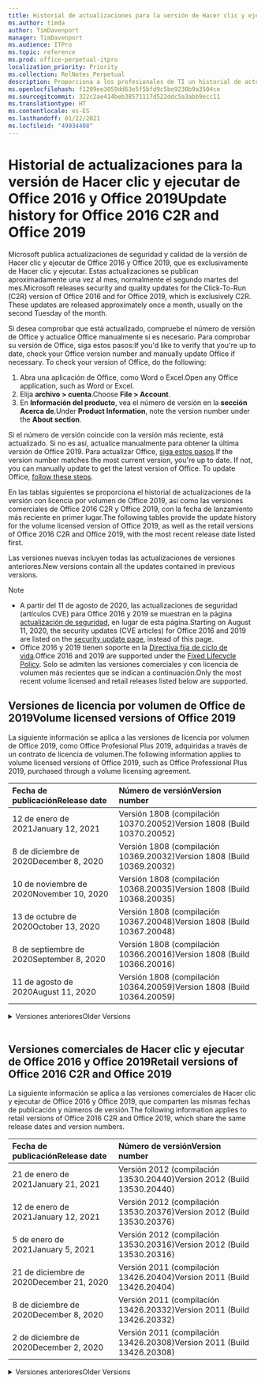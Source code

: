 ```yaml
---
title: Historial de actualizaciones para la versión de Hacer clic y ejecutar de Office 2016 y Office 2019
ms.author: timda
author: TimDavenport
manager: TimDavenport
ms.audience: ITPro
ms.topic: reference
ms.prod: office-perpetual-itpro
localization_priority: Priority
ms.collection: RelNotes_Perpetual
description: Proporciona a los profesionales de TI un historial de actualizaciones para las versiones permanentes de Office 2016 y Office 2019 que usan Hacer clic y ejecutar.
ms.openlocfilehash: f1209ee3059dd63e5f5bfd9c5be9230b9a3504ce
ms.sourcegitcommit: 322c2ae414beb38571117d522ddc5a3abb9ecc11
ms.translationtype: HT
ms.contentlocale: es-ES
ms.lasthandoff: 01/22/2021
ms.locfileid: "49934408"
---
```

# <a name="update-history-for-office-2016-c2r-and-office-2019"></a><span data-ttu-id="1f252-103">Historial de actualizaciones para la versión de Hacer clic y ejecutar de Office 2016 y Office 2019</span><span class="sxs-lookup"><span data-stu-id="1f252-103">Update history for Office 2016 C2R and Office 2019</span></span>

<span data-ttu-id="1f252-p101">Microsoft publica actualizaciones de seguridad y calidad de la versión de Hacer clic y ejecutar de Office 2016 y Office 2019, que es exclusivamente de Hacer clic y ejecutar. Estas actualizaciones se publican aproximadamente una vez al mes, normalmente el segundo martes del mes.</span><span class="sxs-lookup"><span data-stu-id="1f252-p101">Microsoft releases security and quality updates for the Click-To-Run (C2R) version of Office 2016 and for Office 2019, which is exclusively C2R. These updates are released approximately once a month, usually on the second Tuesday of the month.</span></span>

<span data-ttu-id="1f252-p102">Si desea comprobar que está actualizado, compruebe el número de versión de Office y actualice Office manualmente si es necesario. Para comprobar su versión de Office, siga estos pasos:</span><span class="sxs-lookup"><span data-stu-id="1f252-p102">If you'd like to verify that you're up to date, check your Office version number and manually update Office if necessary. To check your version of Office, do the following:</span></span>

  1.    <span data-ttu-id="1f252-108">Abra una aplicación de Office, como Word o Excel.</span><span class="sxs-lookup"><span data-stu-id="1f252-108">Open any Office application, such as Word or Excel.</span></span>
  2.    <span data-ttu-id="1f252-109">Elija **archivo > cuenta**.</span><span class="sxs-lookup"><span data-stu-id="1f252-109">Choose **File > Account**.</span></span>
  3.    <span data-ttu-id="1f252-110">En **Información del producto**, vea el número de versión en la **sección Acerca de**.</span><span class="sxs-lookup"><span data-stu-id="1f252-110">Under **Product Information**, note the version number under the **About section**.</span></span>

<span data-ttu-id="1f252-p103">Si el número de versión coincide con la versión más reciente, está actualizado. Si no es así, actualice manualmente para obtener la última versión de Office 2019. Para actualizar Office, [siga estos pasos](https://support.office.com/article/2ab296f3-7f03-43a2-8e50-46de917611c5).</span><span class="sxs-lookup"><span data-stu-id="1f252-p103">If the version number matches the most current version, you're up to date. If not, you can manually update to get the latest version of Office. To update Office, [follow these steps](https://support.office.com/article/2ab296f3-7f03-43a2-8e50-46de917611c5).</span></span>


<span data-ttu-id="1f252-114">En las tablas siguientes se proporciona el historial de actualizaciones de la versión con licencia por volumen de Office 2019, así como las versiones comerciales de Office 2016 C2R y Office 2019, con la fecha de lanzamiento más reciente en primer lugar.</span><span class="sxs-lookup"><span data-stu-id="1f252-114">The following tables provide the update history for the volume licensed version of Office 2019, as well as the retail versions of Office 2016 C2R and Office 2019, with the most recent release date listed first.</span></span>

<span data-ttu-id="1f252-115">Las versiones nuevas incluyen todas las actualizaciones de versiones anteriores.</span><span class="sxs-lookup"><span data-stu-id="1f252-115">New versions contain all the updates contained in previous versions.</span></span>


 > [!NOTE]
> - <span data-ttu-id="1f252-116">A partir del 11 de agosto de 2020, las actualizaciones de seguridad (artículos CVE) para Office 2016 y 2019 se muestran en la página [actualización de seguridad](https://docs.microsoft.com/officeupdates/microsoft365-apps-security-updates), en lugar de esta página.</span><span class="sxs-lookup"><span data-stu-id="1f252-116">Starting on August 11, 2020, the security updates (CVE articles) for Office 2016 and 2019 are listed on the [security update page](https://docs.microsoft.com/officeupdates/microsoft365-apps-security-updates), instead of this page.</span></span> 
> - <span data-ttu-id="1f252-117">Office 2016 y 2019 tienen soporte en la [Directiva fija de ciclo de vida](https://docs.microsoft.com/lifecycle/policies/fixed).</span><span class="sxs-lookup"><span data-stu-id="1f252-117">Office 2016 and 2019 are supported under the [Fixed Lifecycle Policy](https://docs.microsoft.com/lifecycle/policies/fixed).</span></span> <span data-ttu-id="1f252-118">Solo se admiten las versiones comerciales y con licencia de volumen más recientes que se indican a continuación.</span><span class="sxs-lookup"><span data-stu-id="1f252-118">Only the most recent volume licensed and retail releases listed below are supported.</span></span>


## <a name="volume-licensed-versions-of-office-2019"></a><span data-ttu-id="1f252-119">Versiones de licencia por volumen de Office de 2019</span><span class="sxs-lookup"><span data-stu-id="1f252-119">Volume licensed versions of Office 2019</span></span>
<span data-ttu-id="1f252-120">La siguiente información se aplica a las versiones de licencia por volumen de Office 2019, como Office Profesional Plus 2019, adquiridas a través de un contrato de licencia de volumen.</span><span class="sxs-lookup"><span data-stu-id="1f252-120">The following information applies to volume licensed versions of Office 2019, such as Office Professional Plus 2019, purchased through a volume licensing agreement.</span></span>

[//]: # (NO QUITAR EL INICIO DE LA TABLA DE LICENCIAS POR VOLUMEN)


|<span data-ttu-id="1f252-122">**Fecha de publicación**</span><span class="sxs-lookup"><span data-stu-id="1f252-122">**Release date**</span></span>|<span data-ttu-id="1f252-123">**Número de versión**</span><span class="sxs-lookup"><span data-stu-id="1f252-123">**Version number**</span></span>|
|:-----|:-----|
|<span data-ttu-id="1f252-124">12 de enero de 2021</span><span class="sxs-lookup"><span data-stu-id="1f252-124">January 12, 2021</span></span>|<span data-ttu-id="1f252-125">Versión 1808 (compilación 10370.20052)</span><span class="sxs-lookup"><span data-stu-id="1f252-125">Version 1808 (Build 10370.20052)</span></span>|
|<span data-ttu-id="1f252-126">8 de diciembre de 2020</span><span class="sxs-lookup"><span data-stu-id="1f252-126">December 8, 2020</span></span>|<span data-ttu-id="1f252-127">Versión 1808 (compilación 10369.20032)</span><span class="sxs-lookup"><span data-stu-id="1f252-127">Version 1808 (Build 10369.20032)</span></span>|
|<span data-ttu-id="1f252-128">10 de noviembre de 2020</span><span class="sxs-lookup"><span data-stu-id="1f252-128">November 10, 2020</span></span>|<span data-ttu-id="1f252-129">Versión 1808 (compilación 10368.20035)</span><span class="sxs-lookup"><span data-stu-id="1f252-129">Version 1808 (Build 10368.20035)</span></span>|
|<span data-ttu-id="1f252-130">13 de octubre de 2020</span><span class="sxs-lookup"><span data-stu-id="1f252-130">October 13, 2020</span></span>|<span data-ttu-id="1f252-131">Versión 1808 (compilación 10367.20048)</span><span class="sxs-lookup"><span data-stu-id="1f252-131">Version 1808 (Build 10367.20048)</span></span>|
|<span data-ttu-id="1f252-132">8 de septiembre de 2020</span><span class="sxs-lookup"><span data-stu-id="1f252-132">September 8, 2020</span></span>|<span data-ttu-id="1f252-133">Versión 1808 (compilación 10366.20016)</span><span class="sxs-lookup"><span data-stu-id="1f252-133">Version 1808 (Build 10366.20016)</span></span>|
|<span data-ttu-id="1f252-134">11 de agosto de 2020</span><span class="sxs-lookup"><span data-stu-id="1f252-134">August 11, 2020</span></span>|<span data-ttu-id="1f252-135">Versión 1808 (compilación 10364.20059)</span><span class="sxs-lookup"><span data-stu-id="1f252-135">Version 1808 (Build 10364.20059)</span></span>|


[//]: # (NO QUITAR EL FINAL DE LA TABLA DE LICENCIAS POR VOLUMEN)

<details>
<summary><span data-ttu-id="1f252-137">Versiones anteriores</span><span class="sxs-lookup"><span data-stu-id="1f252-137">Older Versions</span></span></summary>
 

[//]: # (NO QUITAR EL INICIO DE LA ANTIGUA TABLA DE LICENCIAS POR VOLUMEN)


|<span data-ttu-id="1f252-139">**Fecha de publicación**</span><span class="sxs-lookup"><span data-stu-id="1f252-139">**Release date**</span></span>|<span data-ttu-id="1f252-140">**Número de versión**</span><span class="sxs-lookup"><span data-stu-id="1f252-140">**Version number**</span></span>|
|:-----|:-----|
|<span data-ttu-id="1f252-141">14 de julio de 2020</span><span class="sxs-lookup"><span data-stu-id="1f252-141">July 14, 2020</span></span>   |<span data-ttu-id="1f252-142">Versión 1808 (Compilación 10363.20015)</span><span class="sxs-lookup"><span data-stu-id="1f252-142">Version 1808 (Build 10363.20015)</span></span>  |
|<span data-ttu-id="1f252-143">9 de junio de 2020</span><span class="sxs-lookup"><span data-stu-id="1f252-143">June 9, 2020</span></span>   |<span data-ttu-id="1f252-144">Versión 1808 (compilación 10361.20002)</span><span class="sxs-lookup"><span data-stu-id="1f252-144">Version 1808 (Build 10361.20002)</span></span>  |
|<span data-ttu-id="1f252-145">12 de mayo de 2020</span><span class="sxs-lookup"><span data-stu-id="1f252-145">May 12, 2020</span></span>   |<span data-ttu-id="1f252-146">Versión 1808 (compilación 10359.20023)</span><span class="sxs-lookup"><span data-stu-id="1f252-146">Version 1808 (Build 10359.20023)</span></span>  |
|<span data-ttu-id="1f252-147">14 de abril de 2020</span><span class="sxs-lookup"><span data-stu-id="1f252-147">April 14, 2020</span></span>   |<span data-ttu-id="1f252-148">Versión 1808 (compilación 10358.20061)</span><span class="sxs-lookup"><span data-stu-id="1f252-148">Version 1808 (Build 10358.20061)</span></span>  |
|<span data-ttu-id="1f252-149">10 de marzo de 2020</span><span class="sxs-lookup"><span data-stu-id="1f252-149">March 10, 2020</span></span>   |<span data-ttu-id="1f252-150">Versión 1808 (compilación 10357.20081)</span><span class="sxs-lookup"><span data-stu-id="1f252-150">Version 1808 (Build 10357.20081)</span></span>  |
|<span data-ttu-id="1f252-151">11 de febrero de 2020</span><span class="sxs-lookup"><span data-stu-id="1f252-151">February 11, 2020</span></span>   |<span data-ttu-id="1f252-152">Versión 1808 (compilación 10356.20006)</span><span class="sxs-lookup"><span data-stu-id="1f252-152">Version 1808 (Build 10356.20006)</span></span>  |


[//]: # (NO QUITAR EL FINAL DE LA ANTIGUA TABLA DE LICENCIAS POR VOLUMEN)

</details>


<br/>

## <a name="retail-versions-of-office-2016-c2r-and-office-2019"></a><span data-ttu-id="1f252-154">Versiones comerciales de Hacer clic y ejecutar de Office 2016 y Office 2019</span><span class="sxs-lookup"><span data-stu-id="1f252-154">Retail versions of Office 2016 C2R and Office 2019</span></span>
<span data-ttu-id="1f252-155">La siguiente información se aplica a las versiones comerciales de Hacer clic y ejecutar de Office 2016 y Office 2019, que comparten las mismas fechas de publicación y números de versión.</span><span class="sxs-lookup"><span data-stu-id="1f252-155">The following information applies to retail versions of Office 2016 C2R and Office 2019, which share the same release dates and version numbers.</span></span>

[//]: # (NO QUITAR EL INICIO DE LA TABLA DE VENTAS AL POR MENOR)


|<span data-ttu-id="1f252-157">**Fecha de publicación**</span><span class="sxs-lookup"><span data-stu-id="1f252-157">**Release date**</span></span>|<span data-ttu-id="1f252-158">**Número de versión**</span><span class="sxs-lookup"><span data-stu-id="1f252-158">**Version number**</span></span>|
|:-----|:-----|
|<span data-ttu-id="1f252-159">21 de enero de 2021</span><span class="sxs-lookup"><span data-stu-id="1f252-159">January 21, 2021</span></span>|<span data-ttu-id="1f252-160">Versión 2012 (compilación 13530.20440)</span><span class="sxs-lookup"><span data-stu-id="1f252-160">Version 2012 (Build 13530.20440)</span></span>|
|<span data-ttu-id="1f252-161">12 de enero de 2021</span><span class="sxs-lookup"><span data-stu-id="1f252-161">January 12, 2021</span></span>|<span data-ttu-id="1f252-162">Versión 2012 (compilación 13530.20376)</span><span class="sxs-lookup"><span data-stu-id="1f252-162">Version 2012 (Build 13530.20376)</span></span>|
|<span data-ttu-id="1f252-163">5 de enero de 2021</span><span class="sxs-lookup"><span data-stu-id="1f252-163">January 5, 2021</span></span>|<span data-ttu-id="1f252-164">Versión 2012 (compilación 13530.20316)</span><span class="sxs-lookup"><span data-stu-id="1f252-164">Version 2012 (Build 13530.20316)</span></span>|
|<span data-ttu-id="1f252-165">21 de diciembre de 2020</span><span class="sxs-lookup"><span data-stu-id="1f252-165">December 21, 2020</span></span>|<span data-ttu-id="1f252-166">Versión 2011 (compilación 13426.20404)</span><span class="sxs-lookup"><span data-stu-id="1f252-166">Version 2011 (Build 13426.20404)</span></span>|
|<span data-ttu-id="1f252-167">8 de diciembre de 2020</span><span class="sxs-lookup"><span data-stu-id="1f252-167">December 8, 2020</span></span>|<span data-ttu-id="1f252-168">Versión 2011 (compilación 13426.20332)</span><span class="sxs-lookup"><span data-stu-id="1f252-168">Version 2011 (Build 13426.20332)</span></span>|
|<span data-ttu-id="1f252-169">2 de diciembre de 2020</span><span class="sxs-lookup"><span data-stu-id="1f252-169">December 2, 2020</span></span>|<span data-ttu-id="1f252-170">Versión 2011 (compilación 13426.20308)</span><span class="sxs-lookup"><span data-stu-id="1f252-170">Version 2011 (Build 13426.20308)</span></span>|


[//]: # (NO QUITAR EL FINAL DE LA TABLA DE VENTAS AL POR MENOR)

<details>
<summary><span data-ttu-id="1f252-172">Versiones anteriores</span><span class="sxs-lookup"><span data-stu-id="1f252-172">Older Versions</span></span></summary>
 

[//]: # (NO QUITAR EL INICIO DE LA ANTIGUA TABLA DE VENTAS AL POR MENOR)


|<span data-ttu-id="1f252-174">**Fecha de publicación**</span><span class="sxs-lookup"><span data-stu-id="1f252-174">**Release date**</span></span>|<span data-ttu-id="1f252-175">**Número de versión**</span><span class="sxs-lookup"><span data-stu-id="1f252-175">**Version number**</span></span>|
|:-----|:-----|
|<span data-ttu-id="1f252-176">30 de noviembre de 2020</span><span class="sxs-lookup"><span data-stu-id="1f252-176">November 30, 2020</span></span>|<span data-ttu-id="1f252-177">Versión 2011 (compilación 13426.20294)</span><span class="sxs-lookup"><span data-stu-id="1f252-177">Version 2011 (Build 13426.20294)</span></span>|
|<span data-ttu-id="1f252-178">23 de noviembre de 2020</span><span class="sxs-lookup"><span data-stu-id="1f252-178">November 23, 2020</span></span>|<span data-ttu-id="1f252-179">Versión 2011 (compilación 13426.20274)</span><span class="sxs-lookup"><span data-stu-id="1f252-179">Version 2011 (Build 13426.20274)</span></span>|
|<span data-ttu-id="1f252-180">17 de noviembre de 2020</span><span class="sxs-lookup"><span data-stu-id="1f252-180">November 17, 2020</span></span>|<span data-ttu-id="1f252-181">Versión 2010 (compilación 13328.20408)</span><span class="sxs-lookup"><span data-stu-id="1f252-181">Version 2010 (Build 13328.20408)</span></span>|
|<span data-ttu-id="1f252-182">10 de noviembre de 2020</span><span class="sxs-lookup"><span data-stu-id="1f252-182">November 10, 2020</span></span>|<span data-ttu-id="1f252-183">Versión 2010 (compilación 13328.20356)</span><span class="sxs-lookup"><span data-stu-id="1f252-183">Version 2010 (Build 13328.20356)</span></span>|
|<span data-ttu-id="1f252-184">27 de octubre de 2020</span><span class="sxs-lookup"><span data-stu-id="1f252-184">October 27, 2020</span></span>|<span data-ttu-id="1f252-185">Versión 2010 (compilación 13328.20292)</span><span class="sxs-lookup"><span data-stu-id="1f252-185">Version 2010 (Build 13328.20292)</span></span>|
|<span data-ttu-id="1f252-186">21 de octubre de 2020</span><span class="sxs-lookup"><span data-stu-id="1f252-186">October 21, 2020</span></span>|<span data-ttu-id="1f252-187">Versión 2009 (compilación 13231.20418)</span><span class="sxs-lookup"><span data-stu-id="1f252-187">Version 2009 (Build 13231.20418)</span></span>|
|<span data-ttu-id="1f252-188">13 de octubre de 2020</span><span class="sxs-lookup"><span data-stu-id="1f252-188">October 13, 2020</span></span>|<span data-ttu-id="1f252-189">Versión 2009 (compilación 13231.20390)</span><span class="sxs-lookup"><span data-stu-id="1f252-189">Version 2009 (Build 13231.20390)</span></span>|
|<span data-ttu-id="1f252-190">8 de octubre de 2020</span><span class="sxs-lookup"><span data-stu-id="1f252-190">October 8, 2020</span></span>|<span data-ttu-id="1f252-191">Versión 2009 (compilación 13231.20368)</span><span class="sxs-lookup"><span data-stu-id="1f252-191">Version 2009 (Build 13231.20368)</span></span>|
|<span data-ttu-id="1f252-192">28 de septiembre de 2020</span><span class="sxs-lookup"><span data-stu-id="1f252-192">September 28, 2020</span></span>|<span data-ttu-id="1f252-193">Versión 2009 (Compilación 13231.20262)</span><span class="sxs-lookup"><span data-stu-id="1f252-193">Version 2009 (Build 13231.20262)</span></span>|
|<span data-ttu-id="1f252-194">22 de septiembre de 2020</span><span class="sxs-lookup"><span data-stu-id="1f252-194">September 22, 2020</span></span>|<span data-ttu-id="1f252-195">Versión 2008 (Compilación 13127.20508)</span><span class="sxs-lookup"><span data-stu-id="1f252-195">Version 2008 (Build 13127.20508)</span></span>|
|<span data-ttu-id="1f252-196">9 de septiembre de 2020</span><span class="sxs-lookup"><span data-stu-id="1f252-196">September 9, 2020</span></span>|<span data-ttu-id="1f252-197">Versión 2008 (Compilación 13127.20408)</span><span class="sxs-lookup"><span data-stu-id="1f252-197">Version 2008 (Build 13127.20408)</span></span>|
|<span data-ttu-id="1f252-198">31 de agosto de 2020</span><span class="sxs-lookup"><span data-stu-id="1f252-198">August 31, 2020</span></span>|<span data-ttu-id="1f252-199">Versión 2008 (compilación 13127.20296)</span><span class="sxs-lookup"><span data-stu-id="1f252-199">Version 2008 (Build 13127.20296)</span></span>|
|<span data-ttu-id="1f252-200">25 de agosto de 2020</span><span class="sxs-lookup"><span data-stu-id="1f252-200">August 25, 2020</span></span>|<span data-ttu-id="1f252-201">Versión 2007 (compilación 13029.20460)</span><span class="sxs-lookup"><span data-stu-id="1f252-201">Version 2007 (Build 13029.20460)</span></span>|
|<span data-ttu-id="1f252-202">11 de agosto de 2020</span><span class="sxs-lookup"><span data-stu-id="1f252-202">August 11, 2020</span></span>|<span data-ttu-id="1f252-203">Versión 2007 (compilación 13029.20344)</span><span class="sxs-lookup"><span data-stu-id="1f252-203">Version 2007 (Build 13029.20344)</span></span>|
|<span data-ttu-id="1f252-204">30 de julio de 2020</span><span class="sxs-lookup"><span data-stu-id="1f252-204">July 30, 2020</span></span>|<span data-ttu-id="1f252-205">Versión 2007 (compilación 13029.20308)</span><span class="sxs-lookup"><span data-stu-id="1f252-205">Version 2007 (Build 13029.20308)</span></span>  |
|<span data-ttu-id="1f252-206">28 de julio de 2020</span><span class="sxs-lookup"><span data-stu-id="1f252-206">July 28, 2020</span></span>|<span data-ttu-id="1f252-207">Versión 2006 (compilación 13001.20498)</span><span class="sxs-lookup"><span data-stu-id="1f252-207">Version 2006 (Build 13001.20498)</span></span>  |
|<span data-ttu-id="1f252-208">14 de julio de 2020</span><span class="sxs-lookup"><span data-stu-id="1f252-208">July 14, 2020</span></span>|<span data-ttu-id="1f252-209">Versión 2006 (Compilación 13001.20384)</span><span class="sxs-lookup"><span data-stu-id="1f252-209">Version 2006 (Build 13001.20384)</span></span>  |
|<span data-ttu-id="1f252-210">30 de junio de 2020</span><span class="sxs-lookup"><span data-stu-id="1f252-210">June 30, 2020</span></span>|<span data-ttu-id="1f252-211">Versión 2006 (compilación 13001.20266)</span><span class="sxs-lookup"><span data-stu-id="1f252-211">Version 2006 (Build 13001.20266)</span></span>  |
|<span data-ttu-id="1f252-212">24 de junio de 2020</span><span class="sxs-lookup"><span data-stu-id="1f252-212">June 24, 2020</span></span>|<span data-ttu-id="1f252-213">Versión 2005 (compilación 12827.20470)</span><span class="sxs-lookup"><span data-stu-id="1f252-213">Version 2005 (Build 12827.20470)</span></span>  |
|<span data-ttu-id="1f252-214">9 de junio de 2020</span><span class="sxs-lookup"><span data-stu-id="1f252-214">June 9, 2020</span></span>|<span data-ttu-id="1f252-215">Versión 2005 (compilación 12827.20336)</span><span class="sxs-lookup"><span data-stu-id="1f252-215">Version 2005 (Build 12827.20336)</span></span>  |
|<span data-ttu-id="1f252-216">2 de junio de 2020</span><span class="sxs-lookup"><span data-stu-id="1f252-216">June 2, 2020</span></span>|<span data-ttu-id="1f252-217">Versión 2005 (compilación 12827.20268)</span><span class="sxs-lookup"><span data-stu-id="1f252-217">Version 2005 (Build 12827.20268)</span></span>  |
|<span data-ttu-id="1f252-218">21 de mayo de 2020</span><span class="sxs-lookup"><span data-stu-id="1f252-218">May 21, 2020</span></span>|<span data-ttu-id="1f252-219">Versión 2004 (compilación 12730.20352)</span><span class="sxs-lookup"><span data-stu-id="1f252-219">Version 2004 (Build 12730.20352)</span></span>  |
|<span data-ttu-id="1f252-220">12 de mayo de 2020</span><span class="sxs-lookup"><span data-stu-id="1f252-220">May 12, 2020</span></span>|<span data-ttu-id="1f252-221">Versión 2004 (compilación 12730.20270)</span><span class="sxs-lookup"><span data-stu-id="1f252-221">Version 2004 (Build 12730.20270)</span></span>  |
|<span data-ttu-id="1f252-222">4 de mayo de 2020</span><span class="sxs-lookup"><span data-stu-id="1f252-222">May 4, 2020</span></span>|<span data-ttu-id="1f252-223">Versión 2004 (Compilación 12730.20250)</span><span class="sxs-lookup"><span data-stu-id="1f252-223">Version 2004 (Build 12730.20250)</span></span>  |
|<span data-ttu-id="1f252-224">29 de abril de 2020</span><span class="sxs-lookup"><span data-stu-id="1f252-224">April 29, 2020</span></span>|<span data-ttu-id="1f252-225">Versión 2004 (compilación 12730.20236)</span><span class="sxs-lookup"><span data-stu-id="1f252-225">Version 2004 (Build 12730.20236)</span></span>  |
|<span data-ttu-id="1f252-226">15 de abril de 2020</span><span class="sxs-lookup"><span data-stu-id="1f252-226">April 15, 2020</span></span>|<span data-ttu-id="1f252-227">Versión 2003 (compilación 12624.20466)</span><span class="sxs-lookup"><span data-stu-id="1f252-227">Version 2003 (Build 12624.20466)</span></span>  |
|<span data-ttu-id="1f252-228">14 de abril de 2020</span><span class="sxs-lookup"><span data-stu-id="1f252-228">April 14, 2020</span></span>|<span data-ttu-id="1f252-229">Versión 2003 (compilación 12624.20442)</span><span class="sxs-lookup"><span data-stu-id="1f252-229">Version 2003 (Build 12624.20442)</span></span>  |
|<span data-ttu-id="1f252-230">31 de marzo de 2020</span><span class="sxs-lookup"><span data-stu-id="1f252-230">March 31, 2020</span></span>|<span data-ttu-id="1f252-231">Versión 2003 (compilación 12624.20382)</span><span class="sxs-lookup"><span data-stu-id="1f252-231">Version 2003 (Build 12624.20382)</span></span>  |
|<span data-ttu-id="1f252-232">25 de marzo de 2020</span><span class="sxs-lookup"><span data-stu-id="1f252-232">March 25, 2020</span></span>|<span data-ttu-id="1f252-233">Versión 2003 (compilación 12624.20320)</span><span class="sxs-lookup"><span data-stu-id="1f252-233">Version 2003 (Build 12624.20320)</span></span>  |
|<span data-ttu-id="1f252-234">10 de marzo de 2020</span><span class="sxs-lookup"><span data-stu-id="1f252-234">March 10, 2020</span></span>|<span data-ttu-id="1f252-235">Versión 2002 (compilación 12527.20278)</span><span class="sxs-lookup"><span data-stu-id="1f252-235">Version 2002 (Build 12527.20278)</span></span>  |
|<span data-ttu-id="1f252-236">1 de marzo de 2020</span><span class="sxs-lookup"><span data-stu-id="1f252-236">March 1, 2020</span></span>   |<span data-ttu-id="1f252-237">Versión 2002 (compilación 12527.20242)</span><span class="sxs-lookup"><span data-stu-id="1f252-237">Version 2002 (Build 12527.20242)</span></span>  |


[//]: # (NO QUITAR EL FINAL DE LA ANTIGUA TABLA DE VENTAS AL POR MENOR)


</details>






